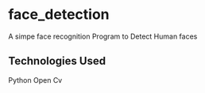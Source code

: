 # face_detection

A simpe face recognition Program to Detect Human faces

## Technologies Used
Python 
Open Cv
